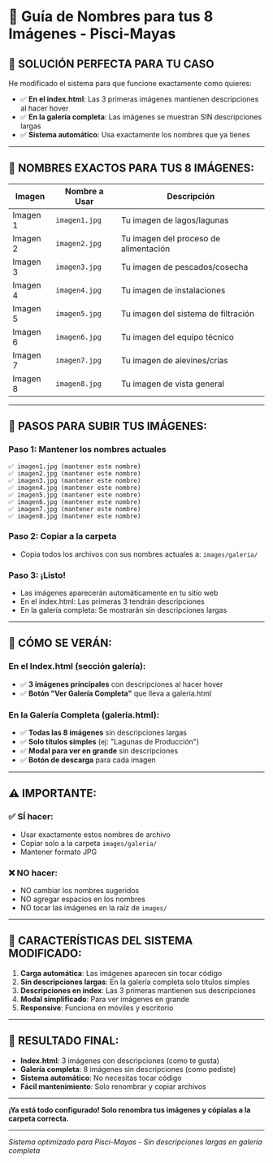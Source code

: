 # 📸 Guía de Nombres para tus 8 Imágenes - Pisci-Mayas

## 🎯 **SOLUCIÓN PERFECTA PARA TU CASO**

He modificado el sistema para que funcione exactamente como quieres:
- ✅ **En el index.html**: Las 3 primeras imágenes mantienen descripciones al hacer hover
- ✅ **En la galería completa**: Las imágenes se muestran SIN descripciones largas
- ✅ **Sistema automático**: Usa exactamente los nombres que ya tienes

---

## 📝 **NOMBRES EXACTOS PARA TUS 8 IMÁGENES:**

| Imagen | Nombre a Usar | Descripción |
|--------|---------------|-------------|
| Imagen 1 | `imagen1.jpg` | Tu imagen de lagos/lagunas |
| Imagen 2 | `imagen2.jpg` | Tu imagen del proceso de alimentación |
| Imagen 3 | `imagen3.jpg` | Tu imagen de pescados/cosecha |
| Imagen 4 | `imagen4.jpg` | Tu imagen de instalaciones |
| Imagen 5 | `imagen5.jpg` | Tu imagen del sistema de filtración |
| Imagen 6 | `imagen6.jpg` | Tu imagen del equipo técnico |
| Imagen 7 | `imagen7.jpg` | Tu imagen de alevines/crías |
| Imagen 8 | `imagen8.jpg` | Tu imagen de vista general |

---

## 🚀 **PASOS PARA SUBIR TUS IMÁGENES:**

### Paso 1: Mantener los nombres actuales
```
✅ imagen1.jpg (mantener este nombre)
✅ imagen2.jpg (mantener este nombre)
✅ imagen3.jpg (mantener este nombre)
✅ imagen4.jpg (mantener este nombre)
✅ imagen5.jpg (mantener este nombre)
✅ imagen6.jpg (mantener este nombre)
✅ imagen7.jpg (mantener este nombre)
✅ imagen8.jpg (mantener este nombre)
```

### Paso 2: Copiar a la carpeta
- Copia todos los archivos con sus nombres actuales a: `images/galeria/`

### Paso 3: ¡Listo!
- Las imágenes aparecerán automáticamente en tu sitio web
- En el index.html: Las primeras 3 tendrán descripciones
- En la galería completa: Se mostrarán sin descripciones largas

---

## 🎨 **CÓMO SE VERÁN:**

### En el Index.html (sección galería):
- ✅ **3 imágenes principales** con descripciones al hacer hover
- ✅ **Botón "Ver Galería Completa"** que lleva a galeria.html

### En la Galería Completa (galeria.html):
- ✅ **Todas las 8 imágenes** sin descripciones largas
- ✅ **Solo títulos simples** (ej: "Lagunas de Producción")
- ✅ **Modal para ver en grande** sin descripciones
- ✅ **Botón de descarga** para cada imagen

---

## ⚠️ **IMPORTANTE:**

### ✅ **SÍ hacer:**
- Usar exactamente estos nombres de archivo
- Copiar solo a la carpeta `images/galeria/`
- Mantener formato JPG

### ❌ **NO hacer:**
- NO cambiar los nombres sugeridos
- NO agregar espacios en los nombres
- NO tocar las imágenes en la raíz de `images/`

---

## 🔧 **CARACTERÍSTICAS DEL SISTEMA MODIFICADO:**

1. **Carga automática**: Las imágenes aparecen sin tocar código
2. **Sin descripciones largas**: En la galería completa solo títulos simples
3. **Descripciones en index**: Las 3 primeras mantienen sus descripciones
4. **Modal simplificado**: Para ver imágenes en grande
5. **Responsive**: Funciona en móviles y escritorio

---

## 🎉 **RESULTADO FINAL:**

- **Index.html**: 3 imágenes con descripciones (como te gusta)
- **Galería completa**: 8 imágenes sin descripciones (como pediste)
- **Sistema automático**: No necesitas tocar código
- **Fácil mantenimiento**: Solo renombrar y copiar archivos

---

**¡Ya está todo configurado! Solo renombra tus imágenes y cópialas a la carpeta correcta.**

---
*Sistema optimizado para Pisci-Mayas - Sin descripciones largas en galería completa*
